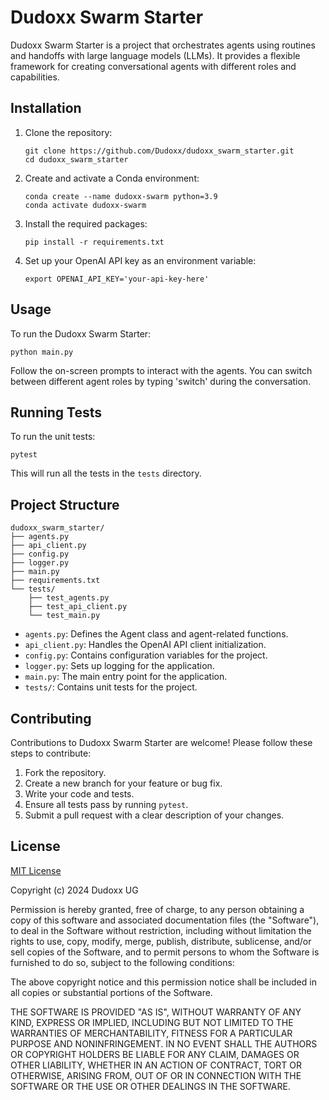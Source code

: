 # Dudoxx Swarm Starter

Dudoxx Swarm Starter is a project that orchestrates agents using routines and handoffs with large language models (LLMs). It provides a flexible framework for creating conversational agents with different roles and capabilities.

## Installation

1. Clone the repository:
   ```
   git clone https://github.com/Dudoxx/dudoxx_swarm_starter.git
   cd dudoxx_swarm_starter
   ```

2. Create and activate a Conda environment:
   ```
   conda create --name dudoxx-swarm python=3.9
   conda activate dudoxx-swarm
   ```

3. Install the required packages:
   ```
   pip install -r requirements.txt
   ```

4. Set up your OpenAI API key as an environment variable:
   ```
   export OPENAI_API_KEY='your-api-key-here'
   ```

## Usage

To run the Dudoxx Swarm Starter:

```
python main.py
```

Follow the on-screen prompts to interact with the agents. You can switch between different agent roles by typing 'switch' during the conversation.

## Running Tests

To run the unit tests:

```
pytest
```

This will run all the tests in the `tests` directory.

## Project Structure

```
dudoxx_swarm_starter/
├── agents.py
├── api_client.py
├── config.py
├── logger.py
├── main.py
├── requirements.txt
└── tests/
    ├── test_agents.py
    ├── test_api_client.py
    └── test_main.py
```

- `agents.py`: Defines the Agent class and agent-related functions.
- `api_client.py`: Handles the OpenAI API client initialization.
- `config.py`: Contains configuration variables for the project.
- `logger.py`: Sets up logging for the application.
- `main.py`: The main entry point for the application.
- `tests/`: Contains unit tests for the project.

## Contributing

Contributions to Dudoxx Swarm Starter are welcome! Please follow these steps to contribute:

1. Fork the repository.
2. Create a new branch for your feature or bug fix.
3. Write your code and tests.
4. Ensure all tests pass by running `pytest`.
5. Submit a pull request with a clear description of your changes.

## License

[MIT License](https://opensource.org/licenses/MIT)

Copyright (c) 2024 Dudoxx UG

Permission is hereby granted, free of charge, to any person obtaining a copy of this software and associated documentation files (the "Software"), to deal in the Software without restriction, including without limitation the rights to use, copy, modify, merge, publish, distribute, sublicense, and/or sell copies of the Software, and to permit persons to whom the Software is furnished to do so, subject to the following conditions:

The above copyright notice and this permission notice shall be included in all copies or substantial portions of the Software.

THE SOFTWARE IS PROVIDED "AS IS", WITHOUT WARRANTY OF ANY KIND, EXPRESS OR IMPLIED, INCLUDING BUT NOT LIMITED TO THE WARRANTIES OF MERCHANTABILITY, FITNESS FOR A PARTICULAR PURPOSE AND NONINFRINGEMENT. IN NO EVENT SHALL THE AUTHORS OR COPYRIGHT HOLDERS BE LIABLE FOR ANY CLAIM, DAMAGES OR OTHER LIABILITY, WHETHER IN AN ACTION OF CONTRACT, TORT OR OTHERWISE, ARISING FROM, OUT OF OR IN CONNECTION WITH THE SOFTWARE OR THE USE OR OTHER DEALINGS IN THE SOFTWARE.